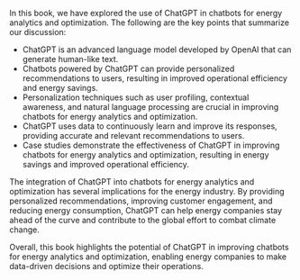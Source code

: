 
In this book, we have explored the use of ChatGPT in chatbots for energy analytics and optimization. The following are the key points that summarize our discussion:

* ChatGPT is an advanced language model developed by OpenAI that can generate human-like text.
* Chatbots powered by ChatGPT can provide personalized recommendations to users, resulting in improved operational efficiency and energy savings.
* Personalization techniques such as user profiling, contextual awareness, and natural language processing are crucial in improving chatbots for energy analytics and optimization.
* ChatGPT uses data to continuously learn and improve its responses, providing accurate and relevant recommendations to users.
* Case studies demonstrate the effectiveness of ChatGPT in improving chatbots for energy analytics and optimization, resulting in energy savings and improved operational efficiency.

The integration of ChatGPT into chatbots for energy analytics and optimization has several implications for the energy industry. By providing personalized recommendations, improving customer engagement, and reducing energy consumption, ChatGPT can help energy companies stay ahead of the curve and contribute to the global effort to combat climate change.

Overall, this book highlights the potential of ChatGPT in improving chatbots for energy analytics and optimization, enabling energy companies to make data-driven decisions and optimize their operations.
